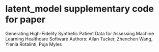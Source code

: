 # latent_model supplementary code for paper
Generating High-Fidelity Synthetic Patient Data for Assessing Machine Learning Healthcare Software
Authors: Allan Tucker, Zhenchen Wang, Ylenia Rotalinti, Puja Myles
